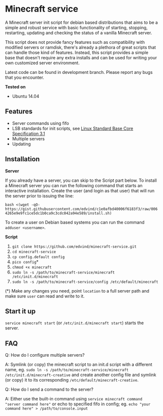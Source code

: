 Minecraft service
=================

A Minecraft server init script for debian based distributions that aims to be a simple and robust service with basic functionality of starting, stopping, restarting, updating and checking the status of a vanilla Minecraft server.

This script does not provide fancy features such as compatibility with modified servers or ramdisk, there's already a plethora of great scripts that can handle those kind of features. Instead, this script provides a simple base that doesn't require any extra installs and can be used for writing your own customized server environment.

Latest code can be found in development branch. Please report any bugs that you encounter.

**Tested on**

- Ubuntu 14.04

Features
--------

- Server commands using fifo
- LSB standards for init scripts, see [Linux Standard Base Core Specification 3.1](http://refspecs.linuxbase.org/LSB_3.1.1/LSB-Core-generic/LSB-Core-generic/iniscrptact.html)
- Multiple servers
- Updating

Installation
------------

**Server**

If you already have a server, you can skip to the Script part below. To install a Minecraft server you can run the following command that starts an interactive installation. Create the user (and login as that user) that will run the server prior to issuing the line:

`bash <(wget -qO- https://gist.githubusercontent.com/edvind/c1e0afbd40006f6183f3/raw/0064265e9e9fc1ce5dc1b0ca9c3cdc042a94e589/install.sh)`

To create a user on Debian based systems you can run the command `adduser <username>`. 


**Script**

1. `git clone https://github.com/edvind/minecraft-service.git`
2. `cd minecraft-service`
3. `cp config.default config`
4. `pico config`*
5. `chmod +x minecraft`
6. `sudo ln -s /path/to/minecraft-service/minecraft /etc/init.d/minecraft`
7. `sudo ln -s /path/to/minecraft-service/config /etc/default/minecraft`

(*) Make any changes you need, point `location` to a full server path and make sure `user` can read and write to it.

Start it up
-----------

`service minecraft start` (or `/etc/init.d/minecraft start`) starts the server.

FAQ
---

Q: How do I configure multiple servers?

A: Symlink (or copy) the minecraft script to an init.d script with a different name, eg. `sudo ln -s /path/to/minecraft-service/minecraft /etc/init.d/minecraft-creative` and create another config file and symlink (or copy) it to its corresponding `/etc/default/minecraft-creative`.


Q: How do I send a command to the server?

A: Either use the built-in command using `service minecraft command "server command here"` or echo to specified fifo in config; eg. `echo "your command here" > /path/to/console.input`